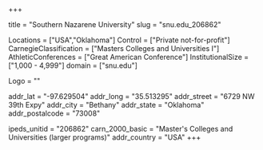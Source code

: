 
+++

title = "Southern Nazarene University"
slug = "snu.edu_206862"

Locations = ["USA","Oklahoma"]
Control = ["Private not-for-profit"]
CarnegieClassification = ["Masters Colleges and Universities I"]
AthleticConferences = ["Great American Conference"]
InstitutionalSize = ["1,000 - 4,999"]
domain = ["snu.edu"]

Logo = ""

addr_lat = "-97.629504"
addr_long = "35.513295"
addr_street = "6729 NW 39th Expy"
addr_city = "Bethany"
addr_state = "Oklahoma"
addr_postalcode = "73008"

ipeds_unitid = "206862"
carn_2000_basic = "Master's Colleges and Universities (larger programs)"
addr_country = "USA"
+++
    
